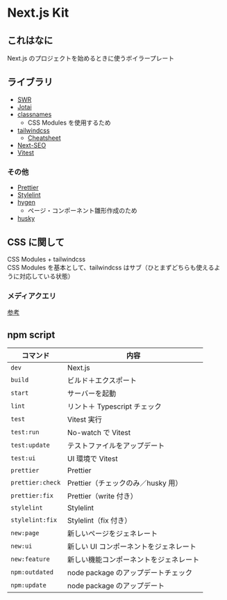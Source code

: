 # Next.js Kit

## これはなに

Next.js のプロジェクトを始めるときに使うボイラープレート

## ライブラリ

- [SWR](https://swr.vercel.app/ja)
- [Jotai](https://jotai.org/)
- [classnames](https://www.npmjs.com/package/classnames)
  - CSS Modules を使用するため
- [tailwindcss](https://tailwindcss.com/)
  - [Cheatsheet](https://tailwindcomponents.com/cheatsheet/)
- [Next-SEO](https://github.com/garmeeh/next-seo)
- [Vitest](https://vitest.dev/)

### その他

- [Prettier](https://prettier.io/)
- [Stylelint](https://stylelint.io/)
- [hygen](https://www.hygen.io/)
  - ページ・コンポーネント雛形作成のため
- [husky](https://typicode.github.io/husky/#/)

## CSS に関して

CSS Modules + tailwindcss<br />
CSS Modules を基本として、tailwindcss はサブ（ひとまずどちらも使えるように対応している状態）

### メディアクエリ

[参考](https://github.com/right714/base-static#sass-%E3%81%AE%E3%83%A1%E3%83%87%E3%82%A3%E3%82%A2%E3%82%AF%E3%82%A8%E3%83%AA%E3%81%AB%E3%81%A4%E3%81%84%E3%81%A6)

## npm script

| コマンド         | 内容                                   |
| ---------------- | -------------------------------------- |
| `dev`            | Next.js                                |
| `build`          | ビルド＋エクスポート                   |
| `start`          | サーバーを起動                         |
| `lint`           | リント＋ Typescript チェック           |
| `test`           | Vitest 実行                            |
| `test:run`       | No-watch で Vitest                     |
| `test:update`    | テストファイルをアップデート           |
| `test:ui`        | UI 環境で Vitest                       |
| `prettier`       | Prettier                               |
| `prettier:check` | Prettier（チェックのみ／husky 用）     |
| `prettier:fix`   | Prettier（write 付き）                 |
| `stylelint`      | Stylelint                              |
| `stylelint:fix`  | Stylelint（fix 付き）                  |
| `new:page`       | 新しいページをジェネレート             |
| `new:ui`         | 新しい UI コンポーネントをジェネレート |
| `new:feature`    | 新しい機能コンポーネントをジェネレート |
| `npm:outdated`   | node package のアップデートチェック    |
| `npm:update`     | node package のアップデート            |
